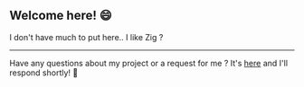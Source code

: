 ## Welcome here! 😄

I don't have much to put here.. I like Zig ?
<br>

***

Have any questions about my project or a request for me ? It's [here](https://github.com/YiraSan/YiraSan/issues) and I'll respond shortly! 🖖
